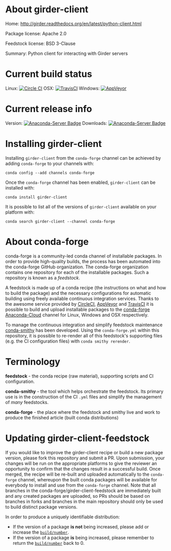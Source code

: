 About girder-client
===================

Home: http://girder.readthedocs.org/en/latest/python-client.html

Package license: Apache 2.0

Feedstock license: BSD 3-Clause

Summary: Python client for interacting with Girder servers



Current build status
====================

Linux: [![Circle CI](https://circleci.com/gh/conda-forge/girder-client-feedstock.svg?style=shield)](https://circleci.com/gh/conda-forge/girder-client-feedstock)
OSX: [![TravisCI](https://travis-ci.org/conda-forge/girder-client-feedstock.svg?branch=master)](https://travis-ci.org/conda-forge/girder-client-feedstock)
Windows: [![AppVeyor](https://ci.appveyor.com/api/projects/status/github/conda-forge/girder-client-feedstock?svg=True)](https://ci.appveyor.com/project/conda-forge/girder-client-feedstock/branch/master)

Current release info
====================
Version: [![Anaconda-Server Badge](https://anaconda.org/conda-forge/girder-client/badges/version.svg)](https://anaconda.org/conda-forge/girder-client)
Downloads: [![Anaconda-Server Badge](https://anaconda.org/conda-forge/girder-client/badges/downloads.svg)](https://anaconda.org/conda-forge/girder-client)

Installing girder-client
========================

Installing `girder-client` from the `conda-forge` channel can be achieved by adding `conda-forge` to your channels with:

```
conda config --add channels conda-forge
```

Once the `conda-forge` channel has been enabled, `girder-client` can be installed with:

```
conda install girder-client
```

It is possible to list all of the versions of `girder-client` available on your platform with:

```
conda search girder-client --channel conda-forge
```


About conda-forge
=================

conda-forge is a community-led conda channel of installable packages.
In order to provide high-quality builds, the process has been automated into the
conda-forge GitHub organization. The conda-forge organization contains one repository
for each of the installable packages. Such a repository is known as a *feedstock*.

A feedstock is made up of a conda recipe (the instructions on what and how to build
the package) and the necessary configurations for automatic building using freely
available continuous integration services. Thanks to the awesome service provided by
[CircleCI](https://circleci.com/), [AppVeyor](http://www.appveyor.com/)
and [TravisCI](https://travis-ci.org/) it is possible to build and upload installable
packages to the [conda-forge](https://anaconda.org/conda-forge)
[Anaconda-Cloud](http://docs.anaconda.org/) channel for Linux, Windows and OSX respectively.

To manage the continuous integration and simplify feedstock maintenance
[conda-smithy](http://github.com/conda-forge/conda-smithy) has been developed.
Using the ``conda-forge.yml`` within this repository, it is possible to re-render all of
this feedstock's supporting files (e.g. the CI configuration files) with ``conda smithy rerender``.


Terminology
===========

**feedstock** - the conda recipe (raw material), supporting scripts and CI configuration.

**conda-smithy** - the tool which helps orchestrate the feedstock.
                   Its primary use is in the construction of the CI ``.yml`` files
                   and simplify the management of *many* feedstocks.

**conda-forge** - the place where the feedstock and smithy live and work to
                  produce the finished article (built conda distributions)


Updating girder-client-feedstock
================================

If you would like to improve the girder-client recipe or build a new
package version, please fork this repository and submit a PR. Upon submission,
your changes will be run on the appropriate platforms to give the reviewer an
opportunity to confirm that the changes result in a successful build. Once
merged, the recipe will be re-built and uploaded automatically to the
`conda-forge` channel, whereupon the built conda packages will be available for
everybody to install and use from the `conda-forge` channel.
Note that all branches in the conda-forge/girder-client-feedstock are
immediately built and any created packages are uploaded, so PRs should be based
on branches in forks and branches in the main repository should only be used to
build distinct package versions.

In order to produce a uniquely identifiable distribution:
 * If the version of a package **is not** being increased, please add or increase
   the [``build/number``](http://conda.pydata.org/docs/building/meta-yaml.html#build-number-and-string).
 * If the version of a package **is** being increased, please remember to return
   the [``build/number``](http://conda.pydata.org/docs/building/meta-yaml.html#build-number-and-string)
   back to 0.

